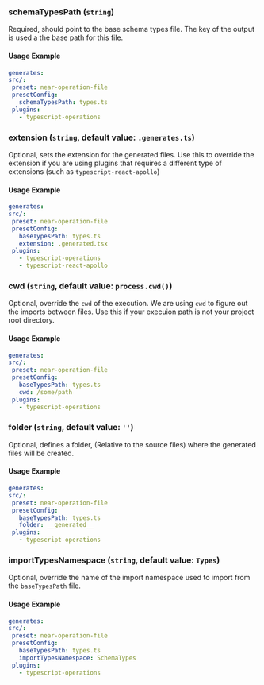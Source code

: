 
### schemaTypesPath (`string`)

Required, should point to the base schema types file. The key of the output is used a the base path for this file.


#### Usage Example

```yml
generates:
src/:
 preset: near-operation-file
 presetConfig:
   schemaTypesPath: types.ts
 plugins:
   - typescript-operations
```

### extension (`string`, default value: `.generates.ts`)

Optional, sets the extension for the generated files. Use this to override the extension if you are using plugins that requires a different type of extensions (such as `typescript-react-apollo`)


#### Usage Example

```yml
generates:
src/:
 preset: near-operation-file
 presetConfig:
   baseTypesPath: types.ts
   extension: .generated.tsx
 plugins:
   - typescript-operations
   - typescript-react-apollo
```

### cwd (`string`, default value: `process.cwd()`)

Optional, override the `cwd` of the execution. We are using `cwd` to figure out the imports between files. Use this if your execuion path is not your project root directory.


#### Usage Example

```yml
generates:
src/:
 preset: near-operation-file
 presetConfig:
   baseTypesPath: types.ts
   cwd: /some/path
 plugins:
   - typescript-operations
```

### folder (`string`, default value: `''`)

Optional, defines a folder, (Relative to the source files) where the generated files will be created.


#### Usage Example

```yml
generates:
src/:
 preset: near-operation-file
 presetConfig:
   baseTypesPath: types.ts
   folder: __generated__
 plugins:
   - typescript-operations
```

### importTypesNamespace (`string`, default value: `Types`)

Optional, override the name of the import namespace used to import from the `baseTypesPath` file.


#### Usage Example

```yml
generates:
src/:
 preset: near-operation-file
 presetConfig:
   baseTypesPath: types.ts
   importTypesNamespace: SchemaTypes
 plugins:
   - typescript-operations
```